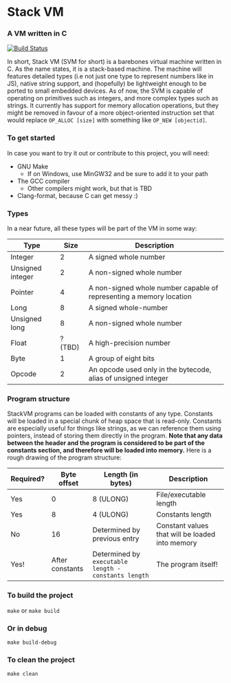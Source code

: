 # Stack VM
### A VM written in C
[![Build Status](https://travis-ci.org/JLWalsh/StackVM.svg?branch=master)](https://travis-ci.org/JLWalsh/StackVM)

In short, Stack VM (SVM for short) is a barebones virtual machine written in C. As the name states, it is a stack-based machine. The machine will features detailed types (i.e not just one type to represent numbers like in JS), native string support, and (hopefully) be lightweight enough to be ported to small embedded devices. As of now, the SVM is capable of operating on primitives such as integers, and more complex types such as strings. It currently has support for memory allocation operations, but they might be removed in favour of a more object-oriented instruction set that would replace `OP_ALLOC [size]` with something like `OP_NEW [objectid]`. 

### To get started
In case you want to try it out or contribute to this project, you will need:

- GNU Make
  - If on Windows, use MinGW32 and be sure to add it to your path
- The GCC compiler
  - Other compilers might work, but that is TBD
- Clang-format, because C can get messy :)

### Types
In a near future, all these types will be part of the VM in some way:

| Type             | Size    | Description                                                         |
|------------------|---------|---------------------------------------------------------------------|
| Integer          | 2       | A signed whole number                                               |
| Unsigned integer | 2       | A non-signed whole number                                           |
| Pointer          | 4       | A non-signed whole number capable of representing a memory location |
| Long             | 8       | A signed whole-number                                               |
| Unsigned long    | 8       | A non-signed whole number                                           |
| Float            | ? (TBD) | A high-precision number                                             |
| Byte             | 1       | A group of eight bits                                               |
| Opcode           | 2       | An opcode used only in the bytecode, alias of unsigned integer      |


### Program structure
StackVM programs can be loaded with constants of any type. Constants will be loaded in a special chunk of heap space that is read-only. Constants are especially useful for things like strings, as we can reference them using pointers, instead of storing them directly in the program. **Note that any data between the header and the program is considered to be part of the constants section, and therefore will be loaded into memory.** Here is a rough drawing of the program structure:

| Required? | Byte offset                      | Length (in bytes) | Description                                      |
|-----------|----------------------------|-------------------|--------------------------------------------------|
| Yes       | 0                          | 8 (ULONG)      | File/executable length |
| Yes       | 8                          | 4 (ULONG)      | Constants length   |
| No        | 16                 | Determined by previous entry | Constant values that will be loaded into memory
| Yes!      | After constants      | Determined by `executable length - constants length`               | The program itself!                              |

### To build the project
`make` or `make build`

### Or in debug
`make build-debug`

### To clean the project
`make clean`
